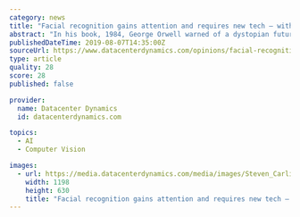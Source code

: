 ```yaml
---
category: news
title: "Facial recognition gains attention and requires new tech – with 5G"
abstract: "In his book, 1984, George Orwell warned of a dystopian future where the authoritarian “Big Brother” regime monitors its citizens through television-like “telescreens” Facial recognition predicts the probability that two different images contain ..."
publishedDateTime: 2019-08-07T14:35:00Z
sourceUrl: https://www.datacenterdynamics.com/opinions/facial-recognition-gains-attention-and-requires-new-tech-with-5g/
type: article
quality: 28
score: 28
published: false

provider:
  name: Datacenter Dynamics
  id: datacenterdynamics.com

topics:
  - AI
  - Computer Vision

images:
  - url: https://media.datacenterdynamics.com/media/images/Steven_Carlini.2e16d0ba.fill-1200x630.jpg
    width: 1198
    height: 630
    title: "Facial recognition gains attention and requires new tech – with 5G"
---
```

